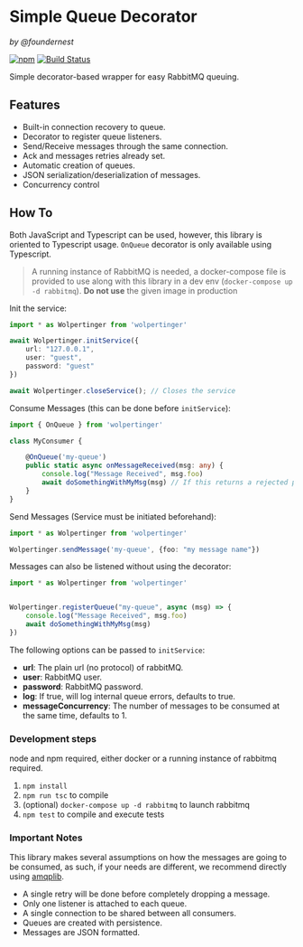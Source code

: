 Simple Queue Decorator
======================
_by @foundernest_

[![npm](https://img.shields.io/npm/v/simple-queue-decorator.svg)](https://www.npmjs.com/package/simple-queue-decorator)
[![Build Status](https://img.shields.io/travis/foundernest/simple-queue-decorator/master.svg?label=build)](https://travis-ci.org/foundernest/simple-queue-decorator)

Simple decorator-based wrapper for easy RabbitMQ queuing.

## Features

* Built-in connection recovery to queue.
* Decorator to register queue listeners.
* Send/Receive messages through the same connection.
* Ack and messages retries already set.
* Automatic creation of queues.
* JSON serialization/deserialization of messages.
* Concurrency control

## How To
Both JavaScript and Typescript can be used, however, this library is oriented to Typescript usage. `OnQueue` decorator is only available using Typescript.

> A running instance of RabbitMQ is needed, a docker-compose file is provided to use along with this library in a dev env (`docker-compose up -d rabbitmq`). **Do not use** the given image in production

Init the service:

```ts
import * as Wolpertinger from 'wolpertinger'

await Wolpertinger.initService({
    url: "127.0.0.1",
    user: "guest",
    password: "guest"
})

await Wolpertinger.closeService(); // Closes the service
```


Consume Messages (this can be done before `initService`):
```ts
import { OnQueue } from 'wolpertinger'

class MyConsumer {

    @OnQueue('my-queue')
    public static async onMessageReceived(msg: any) {
        console.log("Message Received", msg.foo)
        await doSomethingWithMyMsg(msg) // If this returns a rejected promise, message will be re-queued once
    }
}
```

Send Messages (Service must be initiated beforehand):

```ts
import * as Wolpertinger from 'wolpertinger'

Wolpertinger.sendMessage('my-queue', {foo: "my message name"})

```

Messages can also be listened without using the decorator:

```ts
import * as Wolpertinger from 'wolpertinger'


Wolpertinger.registerQueue("my-queue", async (msg) => {
    console.log("Message Received", msg.foo)
    await doSomethingWithMyMsg(msg)
})
```


The following options can be passed to `initService`:

* **url**: The plain url (no protocol) of rabbitMQ.
* **user**: RabbitMQ user.
* **password**: RabbitMQ password.
* **log**: If true, will log internal queue errors, defaults to true.
* **messageConcurrency**: The number of messages to be consumed at the same time, defaults to 1.

### Development steps
node and npm required, either docker or a running instance of rabbitmq required.

1. `npm install`
2. `npm run tsc` to compile
3. (optional) `docker-compose up -d rabbitmq` to launch rabbitmq
4. `npm test` to compile and execute tests

### Important Notes

This library makes several assumptions on how the messages are going to be consumed, as such, if your needs are different, we recommend directly using [amqplib](https://www.npmjs.com/package/amqplib).

* A single retry will be done before completely dropping a message.
* Only one listener is attached to each queue.
* A single connection to be shared between all consumers.
* Queues are created with persistence.
* Messages are JSON formatted.
